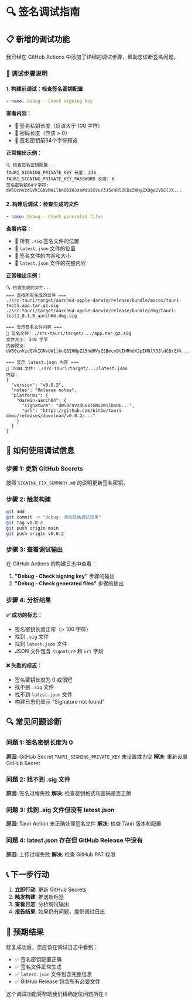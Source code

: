 # 🔍 签名调试指南

## 📋 新增的调试功能

我已经在 GitHub Actions 中添加了详细的调试步骤，帮助您诊断签名问题。

### 🔧 调试步骤说明

#### 1. 构建前调试：检查签名密钥配置
```yaml
- name: Debug - Check signing key
```

**查看内容**：
- 🔑 签名私钥长度（应该大于 100 字符）
- 🔑 密码长度（应该 > 0）
- 🔑 签名密钥前64个字符预览

**正常输出示例**：
```
🔍 检查签名密钥配置...
TAURI_SIGNING_PRIVATE_KEY 长度: 236
TAURI_SIGNING_PRIVATE_KEY_PASSWORD 长度: 6
签名密钥前64个字符: dW50cnVzdGVkIGNvbW1lbnQ6IHJzaWduIGVuY3J5cHRlZCBzZWNyZXQga2V5ClJX...
```

#### 2. 构建后调试：检查生成的文件
```yaml
- name: Debug - Check generated files
```

**查看内容**：
- 📁 所有 `.sig` 签名文件的位置
- 📁 `latest.json` 文件的位置
- 📄 签名文件的内容和大小
- 📄 `latest.json` 文件的完整内容

**正常输出示例**：
```
🔍 检查生成的文件...
=== 查找所有生成的文件 ===
./src-tauri/target/aarch64-apple-darwin/release/bundle/macos/tauri-test1.app.tar.gz.sig
./src-tauri/target/aarch64-apple-darwin/release/bundle/dmg/tauri-test1_0.1.0_aarch64.dmg.sig

=== 显示签名文件内容 ===
📄 签名文件: ./src-tauri/target/.../app.tar.gz.sig
文件大小: 340 字节
内容预览:
dW50cnVzdGVkIGNvbW1lbnQ6IHNpZ25hdHVyZSBmcm9tIHRhdXJpIHNlY3JldCBrZXk...

=== 显示 latest.json 内容 ===
📄 JSON 文件: ./src-tauri/target/.../latest.json
内容:
{
  "version": "v0.0.2",
  "notes": "Release notes",
  "platforms": {
    "darwin-aarch64": {
      "signature": "dW50cnVzdGVkIGNvbW1lbnQ6...",
      "url": "https://github.com/bitbw/tauri-demo/releases/download/v0.0.2/..."
    }
  }
}
```

## 🚀 如何使用调试信息

### 步骤 1: 更新 GitHub Secrets
按照 `SIGNING_FIX_SUMMARY.md` 的说明更新签名密钥。

### 步骤 2: 触发构建
```bash
git add .
git commit -m "debug: 添加签名调试信息"
git tag v0.0.2
git push origin main
git push origin v0.0.2
```

### 步骤 3: 查看调试输出
在 GitHub Actions 的构建日志中查看：

1. **"Debug - Check signing key"** 步骤的输出
2. **"Debug - Check generated files"** 步骤的输出

### 步骤 4: 分析结果

#### ✅ 成功的标志：
- 签名密钥长度正常（> 100 字符）
- 找到 `.sig` 文件
- 找到 `latest.json` 文件
- JSON 文件包含 `signature` 和 `url` 字段

#### ❌ 失败的标志：
- 签名密钥长度为 0 或很短
- 找不到 `.sig` 文件
- 找不到 `latest.json` 文件
- 构建日志仍显示 "Signature not found"

## 🔍 常见问题诊断

### 问题 1: 签名密钥长度为 0
**原因**: GitHub Secret `TAURI_SIGNING_PRIVATE_KEY` 未设置或为空
**解决**: 重新设置 GitHub Secret

### 问题 2: 找不到 .sig 文件
**原因**: 签名过程失败
**解决**: 检查密钥格式和密码是否正确

### 问题 3: 找到 .sig 文件但没有 latest.json
**原因**: Tauri Action 未正确处理签名文件
**解决**: 检查 Tauri 版本和配置

### 问题 4: latest.json 存在但 GitHub Release 中没有
**原因**: 上传过程失败
**解决**: 检查 GitHub PAT 权限

## 📞 下一步行动

1. **立即行动**: 更新 GitHub Secrets
2. **触发构建**: 推送新标签
3. **查看日志**: 分析调试输出
4. **报告结果**: 如果仍有问题，提供调试日志

## 🎯 预期结果

修复成功后，您应该在调试日志中看到：
- ✅ 签名密钥配置正确
- ✅ 签名文件正常生成
- ✅ `latest.json` 文件包含完整信息
- ✅ GitHub Release 包含所有必要文件

这个调试功能将帮助我们精确定位问题所在！ 